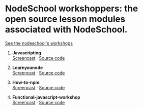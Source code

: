 # NodeSchool workshoppers: the open source lesson modules associated with NodeSchool.

[See the nodeschool's workshops](https://nodeschool.io/#workshoppers)

1. **Javascripting**<br>
   [Screencast](https://github.com/workshopper/javascripting) &middot; [Source code](javascripting)

2. **Learnyounode**<br>
   [Screencast](https://github.com/workshopper/learnyounode) &middot; [Source code](learnyounode)

3. **How-to-npm**<br>
   [Screencast](https://github.com/workshopper/how-to-npm) &middot; [Source code](how-to-npm)

4. **Functional-javascript-workshop**<br>
   [Screencast](https://github.com/workshopper/functional-javascript-workshop) &middot; [Source code](functional-javascript-workshop)
